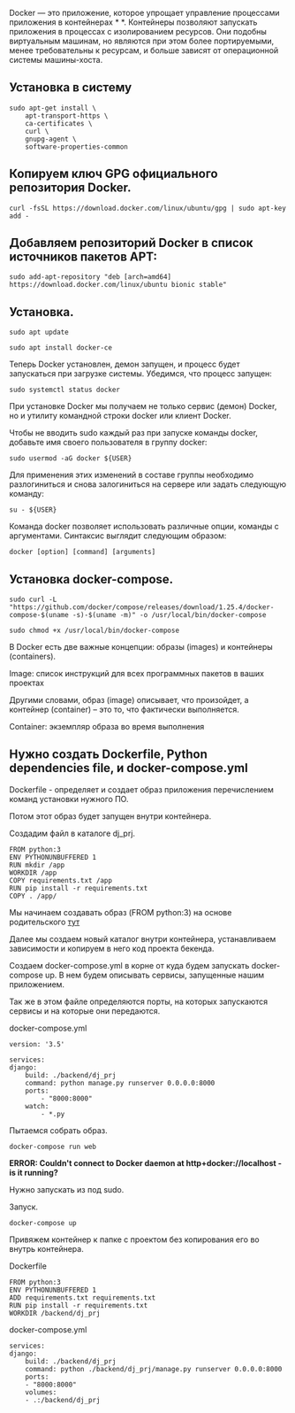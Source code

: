 Docker — это приложение, которое упрощает управление процессами приложения в контейнерах * *. Контейнеры позволяют запускать приложения в процессах с изолированием ресурсов. Они подобны виртуальным машинам, но являются при этом более портируемыми, менее требовательны к ресурсам, и больше зависят от операционной системы машины-хоста.

## Установка в систему

    sudo apt-get install \
        apt-transport-https \
        ca-certificates \
        curl \
        gnupg-agent \
        software-properties-common

## Копируем ключ GPG официального репозитория Docker.

    curl -fsSL https://download.docker.com/linux/ubuntu/gpg | sudo apt-key add -

## Добавляем репозиторий Docker в список источников пакетов APT:

    sudo add-apt-repository "deb [arch=amd64] https://download.docker.com/linux/ubuntu bionic stable"

## Установка.

    sudo apt update

    sudo apt install docker-ce

Теперь Docker установлен, демон запущен, и процесс будет запускаться при загрузке системы.  Убедимся, что процесс запущен:

    sudo systemctl status docker


При установке Docker мы получаем не только сервис (демон) Docker, но и утилиту командной строки docker или клиент Docker. 


Чтобы не вводить sudo каждый раз при запуске команды docker, добавьте имя своего пользователя в группу docker:

    sudo usermod -aG docker ${USER}

Для применения этих изменений в составе группы необходимо разлогиниться и снова залогиниться на сервере или задать следующую команду:

    su - ${USER}

Команда docker позволяет использовать различные опции, команды с аргументами. Синтаксис выглядит следующим образом:

    docker [option] [command] [arguments]

## Установка docker-compose.

    sudo curl -L "https://github.com/docker/compose/releases/download/1.25.4/docker-compose-$(uname -s)-$(uname -m)" -o /usr/local/bin/docker-compose

    sudo chmod +x /usr/local/bin/docker-compose

В Docker есть две важные концепции: образы (images) и контейнеры (containers).

Image: список инструкций для всех программных пакетов в ваших проектах


Другими словами, образ (image) описывает, что произойдет, а контейнер (container) – это то, что фактически выполняется.


Container: экземпляр образа во время выполнения

## Нужно создать Dockerfile,  Python dependencies file, и docker-compose.yml

Dockerfile - определяет и создает образ приложения перечислением команд установки нужного ПО.

Потом этот образ будет запущен внутри контейнера.

Создадим файл в каталоге dj_prj.

    FROM python:3
    ENV PYTHONUNBUFFERED 1
    RUN mkdir /app
    WORKDIR /app
    COPY requirements.txt /app
    RUN pip install -r requirements.txt
    COPY . /app/

Мы начинаем создавать образ (FROM python:3) на основе родительского [тут](https://hub.docker.com/r/library/python/tags/3/)

Далее мы создаем новый каталог внутри контейнера, устанавливаем зависимости и копируем в него код проекта бекенда.

Создаем docker-compose.yml в корне от куда будем запускать docker-compose up. В нем будем описывать сервисы, запущенные нашим приложением.

Так же в этом файле определяются порты, на которых запускаются сервисы и на которые они передаются.

docker-compose.yml


    version: '3.5'

    services:
    django:
        build: ./backend/dj_prj
        command: python manage.py runserver 0.0.0.0:8000
        ports:
            - "8000:8000"
        watch: 
            - *.py

Пытаемся собрать образ.

    docker-compose run web


**ERROR: Couldn't connect to Docker daemon at http+docker://localhost - is it running?**

Нужно запускать из под sudo.

Запуск.

    docker-compose up

Привяжем контейнер к папке с проектом без копирования его во внутрь контейнера.

Dockerfile

    FROM python:3
    ENV PYTHONUNBUFFERED 1
    ADD requirements.txt requirements.txt
    RUN pip install -r requirements.txt
    WORKDIR /backend/dj_prj

docker-compose.yml

    services:
    django:
        build: ./backend/dj_prj
        command: python ./backend/dj_prj/manage.py runserver 0.0.0.0:8000
        ports:
        - "8000:8000"
        volumes:
        - .:/backend/dj_prj
